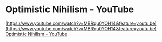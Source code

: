 # Optimistic Nihilism - YouTube

[https://www.youtube.com/watch?v=MBRqu0YOH14&feature=youtu.be](https://www.youtube.com/watch?v=MBRqu0YOH14&feature=youtu.be)  
[Optimistic Nihilism - YouTube](https://youtube.com/watch?v=MBRqu0YOH14)